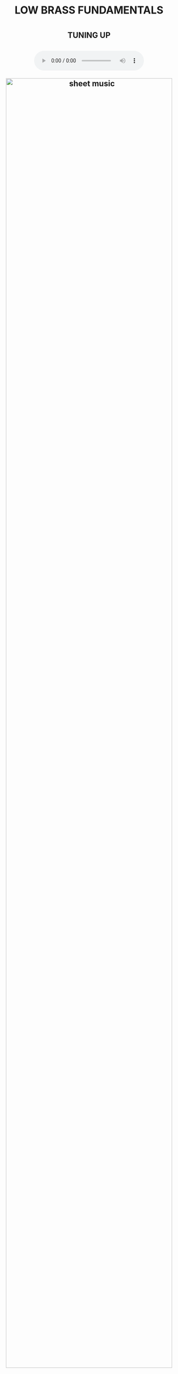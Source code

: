 <center>
<p><h1>LOW BRASS FUNDAMENTALS<h1><p>
<p><h2>TUNING UP<h2><p>
<p><audio controls>
<source src="https://github.com/darluzmusic/low-brass-studio/raw/master/docs/assets/audio/lbf000.mp3" type="audio/mpeg">
Your browser does not support the audio element.
</audio><p>
<p><img src="https://github.com/darluzmusic/low-brass-studio/raw/master/docs/assets/lbf000.png" alt="sheet music" width="95%" ><p>
<p><h2>LONG TONES<h2><p>
<p><audio controls>
<source src="https://github.com/darluzmusic/low-brass-studio/raw/master/docs/assets/audio/lbf001.mp3" type="audio/mpeg">
Your browser does not support the audio element.
</audio><p>
<p><img src="https://github.com/darluzmusic/low-brass-studio/raw/master/docs/assets/lbf001.png" alt="sheet music" width="95%" ><p>
<p><audio controls>
<source src="https://github.com/darluzmusic/low-brass-studio/raw/master/docs/assets/audio/lbf002.mp3" type="audio/mpeg">
Your browser does not support the audio element.
</audio><p>
<p><img src="https://github.com/darluzmusic/low-brass-studio/raw/master/docs/assets/lbf002.png" alt="sheet music" width="95%" ><p>
<p><audio controls>
<source src="https://github.com/darluzmusic/low-brass-studio/raw/master/docs/assets/audio/lbf003.mp3" type="audio/mpeg">
Your browser does not support the audio element.
</audio><p>
<p><img src="https://github.com/darluzmusic/low-brass-studio/raw/master/docs/assets/lbf003.png" alt="sheet music" width="95%" ><p>
<p><audio controls>
<source src="https://github.com/darluzmusic/low-brass-studio/raw/master/docs/assets/audio/lbf004.mp3" type="audio/mpeg">
Your browser does not support the audio element.
</audio><p>
<p><img src="https://github.com/darluzmusic/low-brass-studio/raw/master/docs/assets/lbf004.png" alt="sheet music" width="95%" ><p>
<p><audio controls>
<source src="https://github.com/darluzmusic/low-brass-studio/raw/master/docs/assets/audio/lbf005.mp3" type="audio/mpeg">
Your browser does not support the audio element.
</audio><p>
<p><img src="https://github.com/darluzmusic/low-brass-studio/raw/master/docs/assets/lbf005.png" alt="sheet music" width="95%" ><p>
<p><audio controls>
<source src="https://github.com/darluzmusic/low-brass-studio/raw/master/docs/assets/audio/lbf006.mp3" type="audio/mpeg">
Your browser does not support the audio element.
</audio><p>
<p><img src="https://github.com/darluzmusic/low-brass-studio/raw/master/docs/assets/lbf006.png" alt="sheet music" width="95%" ><p>
<p><h2>F-ATTACHMENT LONG TONES<h2><p>
<p><audio controls>
<source src="https://github.com/darluzmusic/low-brass-studio/raw/master/docs/assets/audio/lbf007.mp3" type="audio/mpeg">
Your browser does not support the audio element.
</audio><p>
<p><img src="https://github.com/darluzmusic/low-brass-studio/raw/master/docs/assets/lbf007.png" alt="sheet music" width="95%" ><p>
<p><audio controls>
<source src="https://github.com/darluzmusic/low-brass-studio/raw/master/docs/assets/audio/lbf008.mp3" type="audio/mpeg">
Your browser does not support the audio element.
</audio><p>
<p><img src="https://github.com/darluzmusic/low-brass-studio/raw/master/docs/assets/lbf008.png" alt="sheet music" width="95%" ><p>
<p><h2>2-NOTE LIP SLURS<h2><p>
<p><audio controls>
<source src="https://github.com/darluzmusic/low-brass-studio/raw/master/docs/assets/audio/lbf009.mp3" type="audio/mpeg">
Your browser does not support the audio element.
</audio><p>
<p><img src="https://github.com/darluzmusic/low-brass-studio/raw/master/docs/assets/lbf009.png" alt="sheet music" width="95%" ><p>
<p><audio controls>
<source src="https://github.com/darluzmusic/low-brass-studio/raw/master/docs/assets/audio/lbf010.mp3" type="audio/mpeg">
Your browser does not support the audio element.
</audio><p>
<p><img src="https://github.com/darluzmusic/low-brass-studio/raw/master/docs/assets/lbf010.png" alt="sheet music" width="95%" ><p>
<p><audio controls>
<source src="https://github.com/darluzmusic/low-brass-studio/raw/master/docs/assets/audio/lbf011.mp3" type="audio/mpeg">
Your browser does not support the audio element.
</audio><p>
<p><img src="https://github.com/darluzmusic/low-brass-studio/raw/master/docs/assets/lbf011.png" alt="sheet music" width="95%" ><p>
<p><audio controls>
<source src="https://github.com/darluzmusic/low-brass-studio/raw/master/docs/assets/audio/lbf012.mp3" type="audio/mpeg">
Your browser does not support the audio element.
</audio><p>
<p><img src="https://github.com/darluzmusic/low-brass-studio/raw/master/docs/assets/lbf012.png" alt="sheet music" width="95%" ><p>
<p><h2>3-NOTE LIP SLURS<h2><p>
<p><audio controls>
<source src="https://github.com/darluzmusic/low-brass-studio/raw/master/docs/assets/audio/lbf013.mp3" type="audio/mpeg">
Your browser does not support the audio element.
</audio><p>
<p><img src="https://github.com/darluzmusic/low-brass-studio/raw/master/docs/assets/lbf013.png" alt="sheet music" width="95%" ><p>
<p><audio controls>
<source src="https://github.com/darluzmusic/low-brass-studio/raw/master/docs/assets/audio/lbf014.mp3" type="audio/mpeg">
Your browser does not support the audio element.
</audio><p>
<p><img src="https://github.com/darluzmusic/low-brass-studio/raw/master/docs/assets/lbf014.png" alt="sheet music" width="95%" ><p>
<p><audio controls>
<source src="https://github.com/darluzmusic/low-brass-studio/raw/master/docs/assets/audio/lbf015.mp3" type="audio/mpeg">
Your browser does not support the audio element.
</audio><p>
<p><img src="https://github.com/darluzmusic/low-brass-studio/raw/master/docs/assets/lbf015.png" alt="sheet music" width="95%" ><p>
<p><h2>4-NOTE LIP SLURS<h2><p>
<p><audio controls>
<source src="https://github.com/darluzmusic/low-brass-studio/raw/master/docs/assets/audio/lbf016.mp3" type="audio/mpeg">
Your browser does not support the audio element.
</audio><p>
<p><img src="https://github.com/darluzmusic/low-brass-studio/raw/master/docs/assets/lbf016.png" alt="sheet music" width="95%" ><p>
<p><audio controls>
<source src="https://github.com/darluzmusic/low-brass-studio/raw/master/docs/assets/audio/lbf017.mp3" type="audio/mpeg">
Your browser does not support the audio element.
</audio><p>
<p><img src="https://github.com/darluzmusic/low-brass-studio/raw/master/docs/assets/lbf017.png" alt="sheet music" width="95%" ><p>
<p><h2>5-NOTE LIP SLURS<h2><p>
<p><audio controls>
<source src="https://github.com/darluzmusic/low-brass-studio/raw/master/docs/assets/audio/lbf018.mp3" type="audio/mpeg">
Your browser does not support the audio element.
</audio><p>
<p><img src="https://github.com/darluzmusic/low-brass-studio/raw/master/docs/assets/lbf018.png" alt="sheet music" width="95%" ><p>
<p><h2>ARTICULATION AND SLIDE/VALVE TECHNIQUE<h2><p>
<p><audio controls>
<source src="https://github.com/darluzmusic/low-brass-studio/raw/master/docs/assets/audio/lbf019.mp3" type="audio/mpeg">
Your browser does not support the audio element.
</audio><p>
<p><img src="https://github.com/darluzmusic/low-brass-studio/raw/master/docs/assets/lbf019.png" alt="sheet music" width="95%" ><p>
<p><audio controls>
<source src="https://github.com/darluzmusic/low-brass-studio/raw/master/docs/assets/audio/lbf020.mp3" type="audio/mpeg">
Your browser does not support the audio element.
</audio><p>
<p><img src="https://github.com/darluzmusic/low-brass-studio/raw/master/docs/assets/lbf020.png" alt="sheet music" width="95%" ><p>
<p><audio controls>
<source src="https://github.com/darluzmusic/low-brass-studio/raw/master/docs/assets/audio/lbf021.mp3" type="audio/mpeg">
Your browser does not support the audio element.
</audio><p>
<p><img src="https://github.com/darluzmusic/low-brass-studio/raw/master/docs/assets/lbf021.png" alt="sheet music" width="95%" ><p>
<p><audio controls>
<source src="https://github.com/darluzmusic/low-brass-studio/raw/master/docs/assets/audio/lbf022.mp3" type="audio/mpeg">
Your browser does not support the audio element.
</audio><p>
<p><img src="https://github.com/darluzmusic/low-brass-studio/raw/master/docs/assets/lbf022.png" alt="sheet music" width="95%" ><p>
<center>
